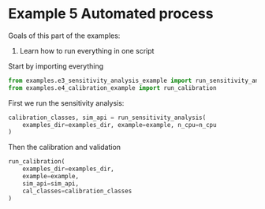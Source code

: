  # Example 5 Automated process
 Goals of this part of the examples:
 1. Learn how to run everything in one script

 Start by importing everything
```python
from examples.e3_sensitivity_analysis_example import run_sensitivity_analysis
from examples.e4_calibration_example import run_calibration
```
 First we run the sensitivity analysis:
```python
calibration_classes, sim_api = run_sensitivity_analysis(
    examples_dir=examples_dir, example=example, n_cpu=n_cpu
)
```
 Then the calibration and validation
```python
run_calibration(
    examples_dir=examples_dir,
    example=example,
    sim_api=sim_api,
    cal_classes=calibration_classes
)
```
